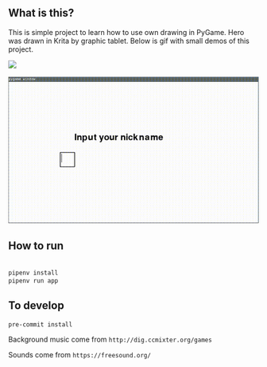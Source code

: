 ## What is this?
This is simple project to learn how to use own drawing in PyGame.
Hero was drawn in Krita by graphic tablet.
Below is gif with small demos of this project.

![](screencast/game_preview.gif)

![](screencast/menu_preview.gif)

## How to run

```

pipenv install
pipenv run app

```
## To develop

```
pre-commit install
```

Background music come from `http://dig.ccmixter.org/games`

Sounds come from `https://freesound.org/`
